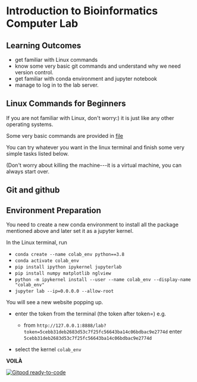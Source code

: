 # Introduction to Bioinformatics Computer Lab

## Learning Outcomes
- get familiar with Linux commands
- know some very basic git commands and understand why we need version control.
- get familiar with conda environment and jupyter notebook
- manage to log in to the lab server.

## Linux Commands for Beginners
If you are not familiar with Linux, don't worry:) it is just like any other operating systems.

Some very basic commands are provided in [file](./linux-commands-for-beginners.pdf)

You can try whatever you want in the linux terminal and finish some very simple tasks listed below.

(Don't worry about killing the machine---it is a virtual machine, you can always start over. 

## Git and github

## Environment Preparation
You need to create a new conda environment to install all the package mentioned above and later set it as a jupyter kernel.

In the Linux terminal, run

- `conda create --name colab_env python==3.8`
- `conda activate colab_env`
- `pip install ipython ipykernel jupyterlab`
- `pip install numpy matplotlib nglview`
- `python -m ipykernel install --user --name colab_env --display-name "colab_env"`
- `jupyter lab --ip=0.0.0.0 --allow-root`

You will see a new website popping up.
- enter the token from the terminal (the token after token=) e.g.

    - from `http://127.0.0.1:8888/lab?token=5cebb31deb2683d53c7f25fc56643ba14c06bdbac9e2774d` enter `5cebb31deb2683d53c7f25fc56643ba14c06bdbac9e2774d`
    
- select the kernel `colab_env`

**VOILÀ**

[![Gitpod ready-to-code](https://img.shields.io/badge/Gitpod-ready--to--code-908a85?logo=gitpod)](https://gitpod.io/#https://github.com/yuxuanzhuang/bioinformatics_alphafold)
